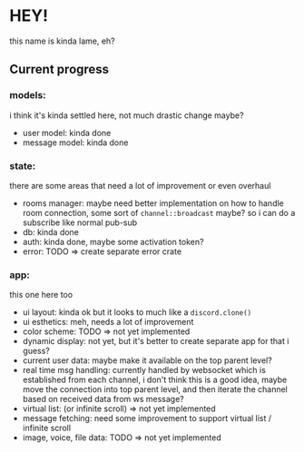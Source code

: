 # HEY!
this name is kinda lame, eh?
## Current progress
### models:
i think it's kinda settled here, not much drastic change maybe?
- user model: kinda done
- message model: kinda done

### state:
there are some areas that need a lot of improvement or even overhaul
- rooms manager: maybe need better implementation on how to handle room connection, some sort of `channel::broadcast` maybe? so i can do a subscribe like normal pub-sub
- db: kinda done
- auth: kinda done, maybe some activation token?
- error: TODO => create separate error crate

### app:
this one here too
- ui layout: kinda ok but it looks to much like a `discord.clone()`
- ui esthetics: meh, needs a lot of improvement
- color scheme: TODO => not yet implemented
- dynamic display: not yet, but it's better to create separate app for that i guess?
- current user data: maybe make it available on the top parent level?
- real time msg handling: currently handled by websocket which is established from each channel, i don't think this is a good idea, maybe move the connection into top parent level, and then iterate the channel based on received data from ws message?
- virtual list: (or infinite scroll) => not yet implemented
- message fetching: need some improvement to support virtual list / infinite scroll
- image, voice, file data: TODO => not yet implemented
